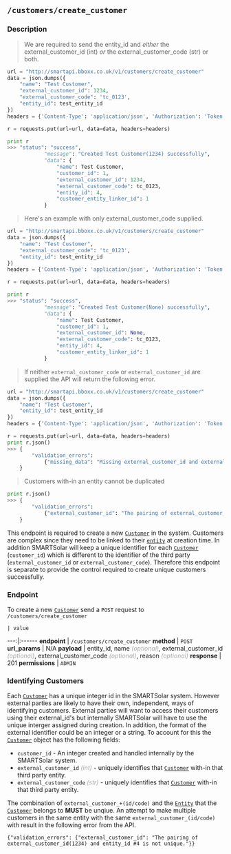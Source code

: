 ## `/customers/create_customer`
### Description

> We are required to send the entity_id and *either* the external_customer_id (int) *or* the external_customer_code (str) or both.

```python
url = "http://smartapi.bboxx.co.uk/v1/customers/create_customer"
data = json.dumps({
    "name": "Test Customer",
    "external_customer_id": 1234,
    "external_customer_code": 'tc_0123',
    "entity_id": test_entity_id
})
headers = {'Content-Type': 'application/json', 'Authorization': 'Token token=' + A_VALID_TOKEN}

r = requests.put(url=url, data=data, headers=headers)

print r
>>> "status": "success",
            "message": "Created Test Customer(1234) successfully",
            "data": {
                "name": Test Customer,
                "customer_id": 1,
                "external_customer_id": 1234,
                "external_customer_code": tc_0123,
                "entity_id": 4,
                "customer_entity_linker_id": 1
            }
```

> Here's an example with only external_customer_code supplied.

```python
url = "http://smartapi.bboxx.co.uk/v1/customers/create_customer"
data = json.dumps({
    "name": "Test Customer",
    "external_customer_code": 'tc_0123',
    "entity_id": test_entity_id
})
headers = {'Content-Type': 'application/json', 'Authorization': 'Token token=' + A_VALID_TOKEN}

r = requests.put(url=url, data=data, headers=headers)

print r
>>> "status": "success",
            "message": "Created Test Customer(None) successfully",
            "data": {
                "name": Test Customer,
                "customer_id": 1,
                "external_customer_id": None,
                "external_customer_code": tc_0123,
                "entity_id": 4,
                "customer_entity_linker_id": 1
            }
```

> If neither `external_customer_code` or `external_customer_id` are supplied the API will return the following error.

```python
url = "http://smartapi.bboxx.co.uk/v1/customers/create_customer"
data = json.dumps({
    "name": "Test Customer",
    "entity_id": test_entity_id
})
headers = {'Content-Type': 'application/json', 'Authorization': 'Token token=' + A_VALID_TOKEN}

r = requests.put(url=url, data=data, headers=headers)
print r.json()
>>> {
        "validation_errors":
            {"missing_data": "Missing external_customer_id and external_customer_code."}
    }
```

> Customers with-in an entity cannot be duplicated

```python
print r.json()
>>> {
        "validation_errors":
            {"external_customer_id": "The pairing of external_customer_id(1234) and entity_id #4 is not unique."}
    }
```
This endpoint is required to create a new <a href=/#customer>`Customer`</a> in the system. Customers are complex since they need to be linked to their  <a href=/#entity>`entity`</a> at creation time. In addition SMARTSolar will keep a unique identifier for each <a href=/#customer>`Customer`</a> (`customer_id`) which is different to the identifier of the third party (`external_customer_id` or `external_customer_code`). Therefore this endpoint is separate to provide the control required to create unique customers successfully.


### Endpoint
To create a new <a href=/#customer>`Customer`</a> send a `POST` request to `/customers/create_customer`

    | value
---:|:------
__endpoint__ | `/customers/create_customer`
__method__ | `POST`
__url_params__ | N/A
__payload__ | entity_id, name <font color="DarkGray">_(optional)_</font>, external_customer_id <font color="DarkGray">_(optional)_</font>, external_customer_code <font color="DarkGray">_(optional)_</font>, reason <font color="DarkGray">_(optional)_</font>
__response__ | 201
__permissions__ | `ADMIN`


### Identifying Customers
Each <a href=/#customer>`Customer`</a> has a unique integer id in the SMARTSolar system. However external parties are likely to have their own, independent, ways of identifying customers. External parties will want to access their customers using their external_id's but internally SMARTSolar will have to use the unique interger assigned during creation. In addition, the format of the external identifier could be an integer or a string. To account for this the <a href=/#customer>`Customer`</a> object has the following fields:

* `customer_id` - An integer created and handled internally by the SMARTSolar system.
* `external_customer_id` <font color="DarkGray">_(int)_</font> - uniquely identifies that <a href=/#customer>`Customer`</a> with-in that third party entity.
* `external_customer_code` <font color="DarkGray">_(str)_</font> - uniquely identifies that <a href=/#customer>`Customer`</a> with-in that third party entity.


The combination of `external_customer_+(id/code)` and the <a href=/#entity>`Entity`</a> that the <a href=/#customer>`Customer`</a> belongs to __MUST__ be unqiue. An attempt to make multiple customers in the same entity with the same `external_customer_(id/code)` with result in the following error from the API.

`{"validation_errors": {"external_customer_id": "The pairing of external_customer_id(1234) and entity_id #4 is not unique."}}`


